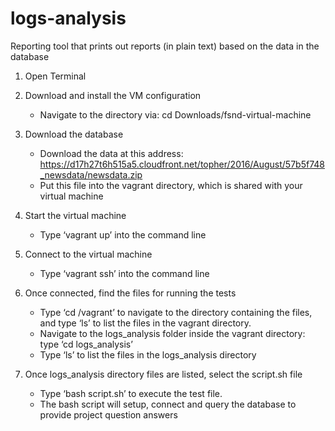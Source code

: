 # logs-analysis
Reporting tool that prints out reports (in plain text) based on the data in the database

1. Open Terminal

2. Download and install the VM configuration
    - Navigate to the directory via: cd Downloads/fsnd-virtual-machine

3. Download the database
    - Download the data at this address: https://d17h27t6h515a5.cloudfront.net/topher/2016/August/57b5f748_newsdata/newsdata.zip
    - Put this file into the vagrant directory, which is shared with your virtual machine

3. Start the virtual machine
    - Type ‘vagrant up’ into the command line

4. Connect to the virtual machine
    - Type ‘vagrant ssh’ into the command line

5. Once connected, find the files for running the tests
    - Type ‘cd /vagrant’ to navigate to the directory containing the files, and type ‘ls’
      to list the files in the vagrant directory.
    - Navigate to the logs_analysis folder inside the vagrant directory: type ‘cd logs_analysis’
    - Type ‘ls’ to list the files in the logs_analysis directory

6. Once logs_analysis directory files are listed, select the script.sh file
    - Type ‘bash script.sh’ to execute the test file.
    - The bash script will setup, connect and query the database to provide project question answers
